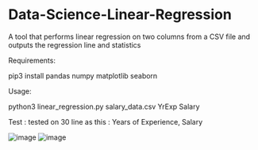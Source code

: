 # Data-Science-Linear-Regression
A tool that performs linear regression on two columns from a CSV file and outputs the regression line and statistics

Requirements:

pip3 install pandas numpy matplotlib seaborn

Usage:

python3 linear_regression.py salary_data.csv YrExp Salary

Test : tested on 30 line as this : Years of Experience, Salary

![image](https://github.com/user-attachments/assets/16e03794-04dd-4663-bf38-4b877876482d)  ![image](https://github.com/user-attachments/assets/52f22588-4402-4fe5-b0e0-ff417a691b8c)

